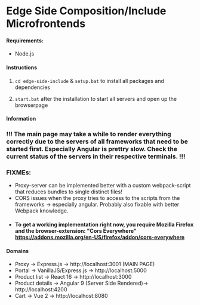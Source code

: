 # Edge Side Composition/Include Microfrontends

#### Requirements:

- Node.js

#### Instructions

1. `cd edge-side-include` & `setup.bat` to install all packages and dependencies

2. `start.bat` after the installation to start all servers and open up the browserpage

#### Information

### !!! The main page may take a while to render everything correctly due to the servers of all frameworks that need to be started first. Especially Angular is prettry slow. Check the current status of the servers in their respective terminals. !!!

### FIXMEs:

- Proxy-server can be implemented better with a custom webpack-script that reduces bundles to single distinct files!
- CORS issues when the proxy tries to access to the scripts from the frameworks -> especially angular. Probably also fixable with better Webpack knowledge.
- #### To get a working implementation right now, you require Mozilla Firefox and the browser-extension: "Cors Everywhere" https://addons.mozilla.org/en-US/firefox/addon/cors-everywhere

#### Domains

- Proxy -> Express.js -> http://localhost:3001 (MAIN PAGE)
- Portal -> VanillaJS/Express.js -> http://localhost:5000
- Product list -> React 16 -> http://localhost:3000
- Product details -> Angular 9 (Server Side Rendered)-> http://localhost:4200
- Cart -> Vue 2 -> http://localhost:8080
